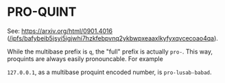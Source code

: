 # PRO-QUINT

See: https://arxiv.org/html/0901.4016 ([/ipfs/bafybeib5jsyi5igjwhi7hzkfebpvnq2ykbwpxeaaxlkyfyxqvcecoao4qa](https://bafybeib5jsyi5igjwhi7hzkfebpvnq2ykbwpxeaaxlkyfyxqvcecoao4qa.ipfs.dweb.link)).

While the multibase prefix is `q`, the "full" prefix is actually `pro-`. This way, proquints are always easily pronouncable. For example

`127.0.0.1`, as a multibase proquint encoded number, is `pro-lusab-babad`.
